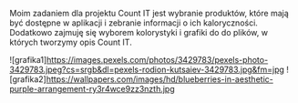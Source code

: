 Moim zadaniem dla projektu Count IT jest wybranie produktów, które mają być dostępne w aplikacji i zebranie informacji o ich kaloryczności. 
Dodatkowo zajmuję się wyborem kolorystyki i grafiki do do plików, w których tworzymy opis Count IT.

![grafika1]https://images.pexels.com/photos/3429783/pexels-photo-3429783.jpeg?cs=srgb&dl=pexels-rodion-kutsaiev-3429783.jpg&fm=jpg
![grafika2]https://wallpapers.com/images/hd/blueberries-in-aesthetic-purple-arrangement-ry3r4wce9zz3nzth.jpg
